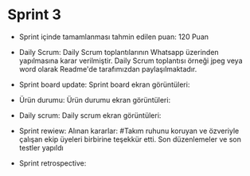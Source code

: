 # Sprint 3

  - Sprint içinde tamamlanması tahmin edilen puan: 120 Puan
  - Daily Scrum: Daily Scrum toplantılarının Whatsapp üzerinden yapılmasına karar verilmiştir. Daily Scrum toplantısı örneği jpeg veya word olarak Readme'de tarafımızdan paylaşılmaktadır.
  - Sprint board update: Sprint board ekran görüntüleri:

  - Ürün durumu: Ürün durumu ekran görüntüleri:

  - Daily scrum: Daily scrum ekran görüntüleri:

  - Sprint rewiew: Alınan kararlar:
    #Takım ruhunu koruyan ve özveriyle çalışan ekip üyeleri birbirine teşekkür etti. Son düzenlemeler ve son testler yapıldı
                           
  - Sprint retrospective:
               
    



<!---
chiccobl/chiccobl is a ✨ special ✨ repository because its `README.md` (this file) appears on your GitHub profile.
You can click the Preview link to take a look at your changes.
--->
